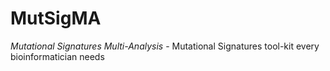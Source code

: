 # MutSigMA

*Mutational Signatures Multi-Analysis* - Mutational Signatures tool-kit every bioinformatician needs

